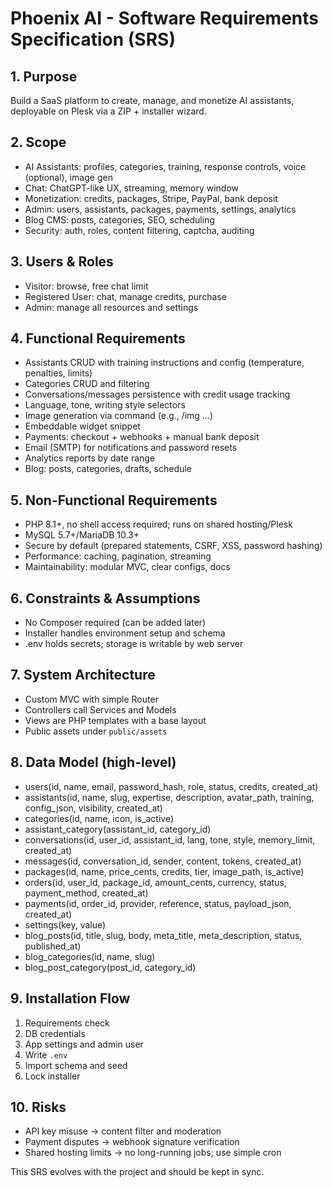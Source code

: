 # Phoenix AI - Software Requirements Specification (SRS)

## 1. Purpose
Build a SaaS platform to create, manage, and monetize AI assistants, deployable on Plesk via a ZIP + installer wizard.

## 2. Scope
- AI Assistants: profiles, categories, training, response controls, voice (optional), image gen
- Chat: ChatGPT-like UX, streaming, memory window
- Monetization: credits, packages, Stripe, PayPal, bank deposit
- Admin: users, assistants, packages, payments, settings, analytics
- Blog CMS: posts, categories, SEO, scheduling
- Security: auth, roles, content filtering, captcha, auditing

## 3. Users & Roles
- Visitor: browse, free chat limit
- Registered User: chat, manage credits, purchase
- Admin: manage all resources and settings

## 4. Functional Requirements
- Assistants CRUD with training instructions and config (temperature, penalties, limits)
- Categories CRUD and filtering
- Conversations/messages persistence with credit usage tracking
- Language, tone, writing style selectors
- Image generation via command (e.g., /img ...)
- Embeddable widget snippet
- Payments: checkout + webhooks + manual bank deposit
- Email (SMTP) for notifications and password resets
- Analytics reports by date range
- Blog: posts, categories, drafts, schedule

## 5. Non-Functional Requirements
- PHP 8.1+, no shell access required; runs on shared hosting/Plesk
- MySQL 5.7+/MariaDB 10.3+
- Secure by default (prepared statements, CSRF, XSS, password hashing)
- Performance: caching, pagination, streaming
- Maintainability: modular MVC, clear configs, docs

## 6. Constraints & Assumptions
- No Composer required (can be added later)
- Installer handles environment setup and schema
- .env holds secrets; storage is writable by web server

## 7. System Architecture
- Custom MVC with simple Router
- Controllers call Services and Models
- Views are PHP templates with a base layout
- Public assets under `public/assets`

## 8. Data Model (high-level)
- users(id, name, email, password_hash, role, status, credits, created_at)
- assistants(id, name, slug, expertise, description, avatar_path, training, config_json, visibility, created_at)
- categories(id, name, icon, is_active)
- assistant_category(assistant_id, category_id)
- conversations(id, user_id, assistant_id, lang, tone, style, memory_limit, created_at)
- messages(id, conversation_id, sender, content, tokens, created_at)
- packages(id, name, price_cents, credits, tier, image_path, is_active)
- orders(id, user_id, package_id, amount_cents, currency, status, payment_method, created_at)
- payments(id, order_id, provider, reference, status, payload_json, created_at)
- settings(key, value)
- blog_posts(id, title, slug, body, meta_title, meta_description, status, published_at)
- blog_categories(id, name, slug)
- blog_post_category(post_id, category_id)

## 9. Installation Flow
1. Requirements check
2. DB credentials
3. App settings and admin user
4. Write `.env`
5. Import schema and seed
6. Lock installer

## 10. Risks
- API key misuse -> content filter and moderation
- Payment disputes -> webhook signature verification
- Shared hosting limits -> no long-running jobs; use simple cron

This SRS evolves with the project and should be kept in sync.